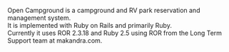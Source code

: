 Open Campground is a campground and RV park reservation and management system.  
It is implemented with Ruby on Rails and primarily Ruby.  
Currently it uses ROR 2.3.18 and Ruby 2.5 using ROR from the Long Term Support team at makandra.com.

